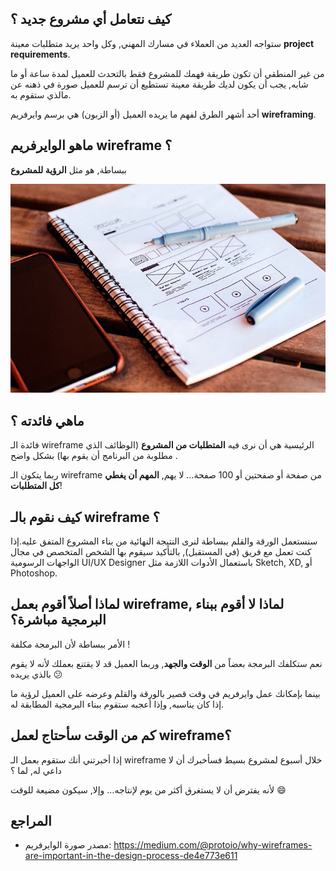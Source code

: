 ## كيف نتعامل أي مشروع جديد ؟

ستواجه العديد من العملاء في مسارك المهني, وكل واحد يريد متطلبات معينة **project requirements**.

من غير المنطقي أن تكون طريقة فهمك للمشروع فقط بالتحدث للعميل لمدة ساعة أو ما شابه, يجب أن يكون لديك طريقة معينة تستطيع أن ترسم للعميل صورة في ذهنه عن مالذي ستقوم به.

أحد أشهر الطرق لفهم ما يريده العميل (أو الزبون) هي برسم وايرفريم **wireframing**.

## ماهو الوايرفريم wireframe ؟

ببساطة, هو مثل **الرؤية للمشروع**

![wireframe-sample](./assets/wireframe-sample-pencil.jpeg)

## ماهي فائدته ؟

فائدة الـ wireframe الرئيسية هي أن نرى فيه **المتطلبات من المشروع** (الوظائف الذي مطلوبة من البرنامج أن يقوم بها) بشكل واضح .

ربما يتكون الـ wireframe من صفحة أو صفحتين أو 100 صفحة… لا يهم, **المهم أن يغطي كل المتطلبات**!

## كيف نقوم بالـ wireframe ؟

سنستعمل الورقة والقلم ببساطة لنرى النتيجة النهائية من بناء المشروع المتفق عليه.إذا كنت تعمل مع فريق (في المستقبل), بالتأكيد سيقوم بها الشخص المتخصص في مجال الواجهات الرسومية UI/UX Designer باستعمال الأدوات اللازمة مثل Sketch, XD, أو Photoshop.

## لماذا أصلاً أقوم بعمل wireframe, لماذا لا أقوم ببناء البرمجية مباشرة؟

الأمر ببساطة لأن البرمجة مكلفة !

نعم ستكلفك البرمجة بعضاً من **الوقت والجهد**, وربما العميل قد لا يقتنع بعملك لأنه لا يقوم بالذي يريده :confused:

بينما بإمكانك عمل وايرفريم في وقت قصير بالورقة والقلم وعرضه على العميل لرؤية ما إذا كان يناسبه, وإذا أعجبه ستقوم ببناء البرمجية المطابقة له.

## كم من الوقت سأحتاج لعمل wireframe؟

إذا أخبرتني أنك ستقوم بعمل الـ wireframe خلال أسبوع لمشروع بسيط فسأخبرك أن لا داعي له, لما ؟

لأنه يفترض أن لا يستغرق أكثر من يوم لإنتاجه… وإلا, سيكون مضيعة للوقت :smile: 


## المراجع

* مصدر صورة الوايرفريم: https://medium.com/@protoio/why-wireframes-are-important-in-the-design-process-de4e773e611
